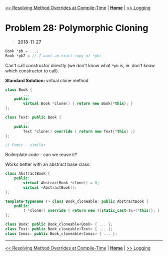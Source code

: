 [<< Resolving Method Overrides at Compile-Time](./problem_28.md) | [**Home**](../README.md) | [>> Logging](./problem_29.md)

# Problem 28: Polymorphic Cloning

> **2018-11-27**

```C++
Book *pb = ...;
Book *pb2 = // I want an exact copy of *pb;
```

Can't call constructor directly (we don't know what `*pb` is, ie. don't know which constructor to call).

**Standard Solution:** virtual clone method

```C++
class Book {
        ...
    public:
        virtual Book *clone() { return new Book{*this}; }
};

class Text: public Book {
        ...
    public:
        Text *clone() override { return new Text{*this} ;}
};

// Comic - similar
```

Boilerplate code - can we reuse it?

Works better with an abstract base class:

```C++
class AbstractBook {
    public:
        virtual AbstractBook *clone() = 0;
        virtual ~AbstractBook();
};

template<typename T> class Book_cloneable: public AbstractBook {
    public:
        T *clone() override { return new T{static_cast<T&>(*this)}; }
};

class Book: public Book_cloneable<Book> { ... };
class Text: public Book_cloneable<Text> { ... };
class Comic: public Book_cloneable<Comic> { ... };
```

---

[<< Resolving Method Overrides at Compile-Time](./problem_28.md) | [**Home**](../README.md) | [>> Logging](./problem_29.md)
